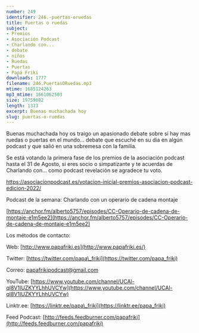 ```yaml
---
number: 249
identifier: 246.-puertas-oruedas
title: Puertas o ruedas
subject:
- Premios
- Asociación Podcast
- Charlando con...
- debate
- niños
- Ruedas
- Puertas
- Papá Friki
downloads: 1777
filename: 246.PuertasORuedas.mp3
mtime: 1685124263
mp3_mtime: 1661062503
size: 19759082
length: 1373
excerpt: Buenas muchachada hoy
slug: puertas-o-ruedas
---
```

Buenas muchachada hoy os traigo un apasionado debate sobre si hay mas ruedas o puertas en el mundo... debate que escuché en su dia en algún podcast y que salió en una sobremesa con la familia.

Se está votando la primera fase de los premios de la asociación podcast hasta el 31 de Agosto, si eres socio o simpatizante y te acuerdas de Charlando con... como podcast revelación se agradece tu voto.

https://asociacionpodcast.es/votacion-inicial-premios-asociacion-podcast-edicion-2022/  

Podcast de la semana: Charlando con un operario de cadena montaje

[https://anchor.fm/alberto5757/episodes/CC-Operario-de-cadena-de-montaje-e1m5ee2](https://anchor.fm/alberto5757/episodes/CC-Operario-de-cadena-de-montaje-e1m5ee2)  

Los métodos de contacto:  

Web: [http://www.papafriki.es](http://www.papafriki.es/)  

Twitter: [https://twitter.com/papa\_friki](https://twitter.com/papa_friki)

Correo: [papafrikipodcast@gmail.com](https://archive.org/details/papafrikipodast@gmail.com)

YouTube: [https://www.youtube.com/channel/UCAl-ql8V1IUZKYYLhhUVCYw](https://www.youtube.com/channel/UCAl-ql8V1IUZKYYLhhUVCYw)  

Linktr.ee: [https://linktr.ee/papa\_friki](https://linktr.ee/papa_friki)  

Feed Podcast: [http://feeds.feedburner.com/papafriki](http://feeds.feedburner.com/papafriki)